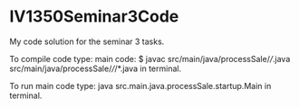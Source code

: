 # IV1350Seminar3Code
My code solution for the seminar 3 tasks.

To compile code type:
    main code:
        $ javac src/main/java/processSale/*/*.java src/main/java/processSale/*/*/*.java
in terminal.

To run main code type:
    java src.main.java.processSale.startup.Main
in terminal.